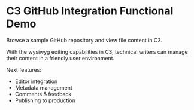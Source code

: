 # C3 GitHub Integration Functional Demo

Browse a sample GitHub repository and view file content in C3.

With the wysiwyg editing capabilities in C3, technical writers can manage their content in a friendly user environment.

Next features:
* Editor integration
* Metadata management
* Comments & feedback
* Publishing to production

